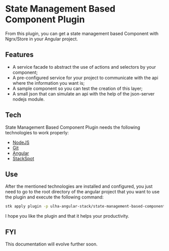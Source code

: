 # State Management Based Component Plugin
From this plugin, you can get a state management based Component with Ngrx/Store in your Angular project.

## Features
- A service facade to abstract the use of actions and selectors by your component;
- A pre-configured service for your project to communicate with the api where the information you want is;
- A sample component so you can test the creation of this layer;
- A small json that can simulate an api with the help of the json-server nodejs module.

## Tech
State Management Based Component Plugin needs the following technologies to work properly:

- [NodeJS](https://nodejs.org/en/download/)
- [Git](https://git-scm.com/download/)
- [Angular](https://angular.io/guide/setup-local)
- [StackSpot](https://docs.stackspot.com/docs/stk-cli/installation/)

## Use
After the mentioned technologies are installed and configured, you just need to go to the root directory of the angular project that you want to use the plugin and execute the following command:

```sh
stk apply plugin -p ulha-angular-stack/state-management-based-component-plugin
```

I hope you like the plugin and that it helps your productivity.

## FYI
This documentation will evolve further soon.